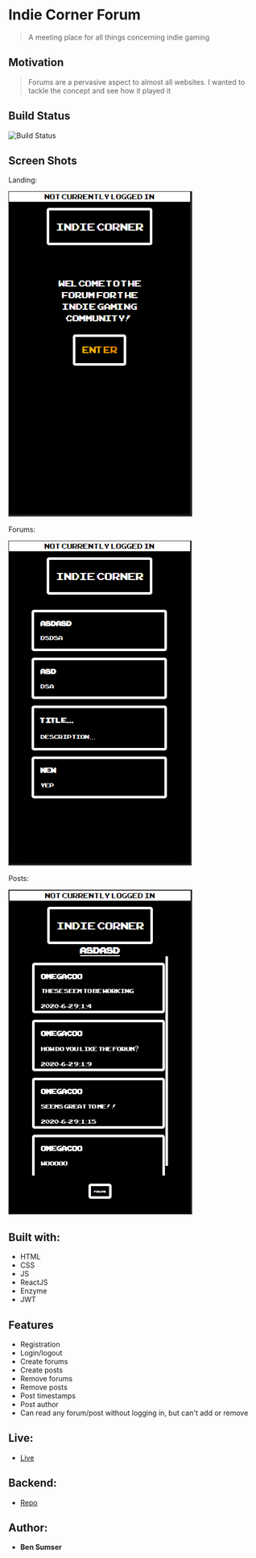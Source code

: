 # Indie Corner Forum

> A meeting place for all things concerning indie gaming

## Motivation

> Forums are a pervasive aspect to almost all websites. I wanted to tackle the concept and see how it played it

## Build Status

![Build Status](https://travis-ci.org/thinkful-c11/book-thing.io.svg?branch=master)

## Screen Shots

Landing:

![landing](src/assets/landing.PNG)

Forums:

![forum](src/assets/forum.PNG)

Posts:

![posts](src/assets/posts.PNG)

## Built with:

* HTML
* CSS
* JS
* ReactJS
* Enzyme
* JWT

## Features

* Registration
* Login/logout
* Create forums
* Create posts
* Remove forums
* Remove posts
* Post timestamps
* Post author
* Can read any forum/post without logging in, but can't add or remove

## Live:

- [Live](https://indie-corner-client.now.sh/)

## Backend:

- [Repo](https://github.com/omegacoo/indie_corner_server)

## Author:

* **Ben Sumser**